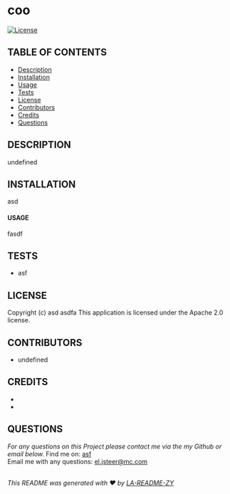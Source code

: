 
  
  # coo

  [![License](https://img.shields.io/badge/License-Apache_2.0-blue.svg)](https://opensource.org/licenses/Apache-2.0)

  ## TABLE OF CONTENTS
  - [Description](#description)
  - [Installation](#Installation)
  - [Usage](#Usage)
  - [Tests](#Tests)
  - [License](#License)
  - [Contributors](#Contributors)
  - [Credits](#Credits)
  - [Questions](#Questions)

  ## DESCRIPTION
  undefined
  
  ## INSTALLATION
  asd

  #### USAGE
  fasdf

  ## TESTS
  *  asf
  
  ## LICENSE
  Copyright (c) asd asdfa 
  This application is licensed under the Apache 2.0 license.

  ## CONTRIBUTORS
  * undefined

  ## CREDITS
  * 
  *

  ## QUESTIONS
  _For any questions on this Project please contact me via the my Github or email below._
  Find me on: [asf](https://github.com/asf)<br />
  Email me with any questions: el.jsteer@mc.com<br /><br />

  _This README was generated with ❤️ by [LA-README-ZY](https://github.com/eljsteer/LA-README-ZY)_
